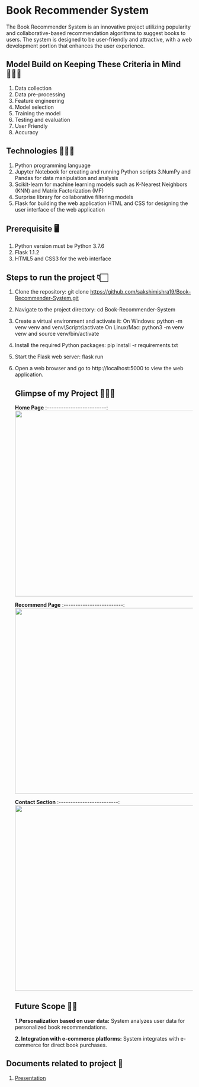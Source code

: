 # Book Recommender System
The Book Recommender System is an innovative project utilizing popularity and collaborative-based recommendation algorithms to suggest books to users. The system is designed to be user-friendly and attractive, with a web development portion that enhances the user experience.

## Model Build on Keeping These Criteria in Mind 👩🏻‍💻

1. Data collection
2. Data pre-processing
3. Feature engineering
4. Model selection
5. Training the model
6. Testing and evaluation
7. User Friendly
8. Accuracy

## Technologies 👩🏻‍💻

1. Python programming language
2. Jupyter Notebook for creating and running Python scripts
3.NumPy and Pandas for data manipulation and analysis
4. Scikit-learn for machine learning models such as K-Nearest Neighbors (KNN) and Matrix Factorization (MF)
5. Surprise library for collaborative filtering models
6. Flask for building the web application
HTML and CSS for designing the user interface of the web application

## Prerequisite 🖥
1. Python version must be Python 3.7.6
2. Flask 1.1.2 
3. HTML5 and CSS3 for the web interface
## Steps to run the project 👇🏻
1. Clone the repository: git clone https://github.com/sakshimishra19/Book-Recommender-System.git
2. Navigate to the project directory: cd Book-Recommender-System
3. Create a virtual environment and activate it:
    On Windows: python -m venv venv and venv\Scripts\activate
    On Linux/Mac: python3 -m venv venv and source venv/bin/activate
4. Install the required Python packages: pip install -r requirements.txt
5. Start the Flask web server: flask run
6. Open a web browser and go to http://localhost:5000 to view the 
    web application.
    
    ## Glimpse of my Project 💁🏻‍♀️
   **Home Page** 
    :-------------------------:
    <img width="500" alt="" src="https://user-images.githubusercontent.com/102748498/224742760-11a68e88-64d3-444c-9c9c-83b1643b945e.png">
     
     
   **Recommend Page**
   :-------------------------:
    <img width="500" alt="" src="https://user-images.githubusercontent.com/102748498/224741781-d4c46be2-3247-4b45-bcca-3611c2e9df89.png">
    
    
    
   **Contact Section** 
    :-------------------------:
    <img width="500" alt="" src="https://user-images.githubusercontent.com/102748498/224742110-c5fdbace-afeb-46f3-9744-7647ae2aa213.png">
    
    ## Future Scope 🕵️‍♀️

   **1.Personalization based on user data:** System analyzes user data for personalized book recommendations.
   
   **2. Integration with e-commerce platforms:** System integrates with e-commerce for direct book purchases.

   

## Documents related to project 📑


1. [Presentation](https://docs.google.com/presentation/d/1CkF9lDq33V_0XA_PyUfcoAfGddb2DU_0uq_RgZD7dPY/edit?usp=sharing)


